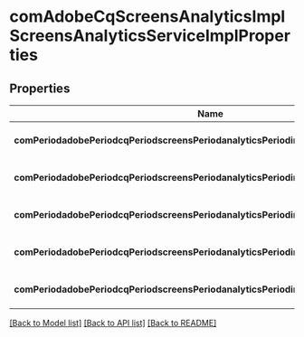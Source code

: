# comAdobeCqScreensAnalyticsImplScreensAnalyticsServiceImplProperties

## Properties
Name | Type | Description | Notes
------------ | ------------- | ------------- | -------------
**comPeriodadobePeriodcqPeriodscreensPeriodanalyticsPeriodimplPeriodurl** | [**ConfigNodePropertyString**](ConfigNodePropertyString.md) |  | [optional] [default to null]
**comPeriodadobePeriodcqPeriodscreensPeriodanalyticsPeriodimplPeriodapikey** | [**ConfigNodePropertyString**](ConfigNodePropertyString.md) |  | [optional] [default to null]
**comPeriodadobePeriodcqPeriodscreensPeriodanalyticsPeriodimplPeriodproject** | [**ConfigNodePropertyString**](ConfigNodePropertyString.md) |  | [optional] [default to null]
**comPeriodadobePeriodcqPeriodscreensPeriodanalyticsPeriodimplPeriodenvironment** | [**ConfigNodePropertyDropDown**](ConfigNodePropertyDropDown.md) |  | [optional] [default to null]
**comPeriodadobePeriodcqPeriodscreensPeriodanalyticsPeriodimplPeriodsendFrequency** | [**ConfigNodePropertyInteger**](ConfigNodePropertyInteger.md) |  | [optional] [default to null]

[[Back to Model list]](../README.md#documentation-for-models) [[Back to API list]](../README.md#documentation-for-api-endpoints) [[Back to README]](../README.md)


